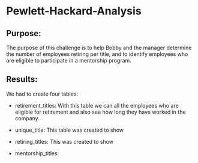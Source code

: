 # Pewlett-Hackard-Analysis


## Purpose: 

The purpose of this challenge is to help Bobby and the manager determine the number of employees retiring per title, and to identify employees who are eligible to participate in a mentorship program. 

## Results:

We had to create four tables:

* retirement_titles: With this table we can all the employees who are eligible for retirement and also see how long they have worked in the company. 

* unique_title: This table was created to show 

* retiring_titles: This was created to show

* mentorship_titles: 

